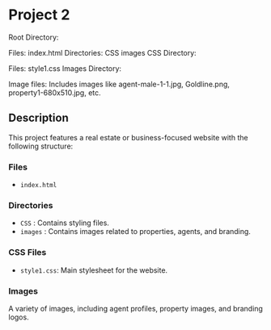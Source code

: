 # Project 2

Root Directory:

Files: index.html
Directories:
CSS
images
CSS Directory:

Files: style1.css
Images Directory:

Image files: Includes images like agent-male-1-1.jpg, Goldline.png, property1-680x510.jpg, etc.

## Description
This project features a real estate or business-focused website with the following structure:

### Files
- `index.html`

### Directories
- `CSS` : Contains styling files.
- `images` : Contains images related to properties, agents, and branding.

### CSS Files
- `style1.css`: Main stylesheet for the website.

### Images
A variety of images, including agent profiles, property images, and branding logos.
